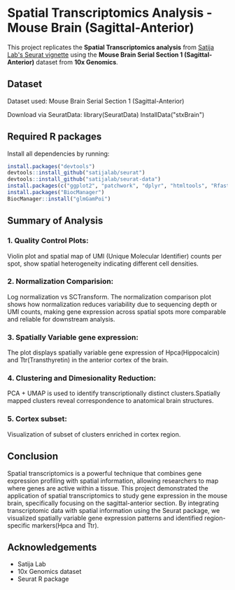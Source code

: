 # Spatial Transcriptomics Analysis - Mouse Brain (Sagittal-Anterior)

This project replicates the **Spatial Transcriptomics analysis** from [Satija Lab's Seurat vignette](https://github.com/satijalab/seurat/blob/master/vignettes/spatial_vignette.Rmd) using the **Mouse Brain Serial Section 1 (Sagittal-Anterior)** dataset from **10x Genomics**.

## Dataset
Dataset used:
Mouse Brain Serial Section 1 (Sagittal-Anterior)

Download via SeuratData:
library(SeuratData)
InstallData("stxBrain")


## Required R packages
Install all dependencies by running:
```r
install.packages("devtools")
devtools::install_github("satijalab/seurat")
devtools::install_github("satijalab/seurat-data")
install.packages(c("ggplot2", "patchwork", "dplyr", "htmltools", "Rfast2"))
install.packages("BiocManager")
BiocManager::install("glmGamPoi")
```


## Summary of Analysis
### 1. Quality Control Plots:
Violin plot and spatial map of UMI (Unique Molecular Identifier) counts per spot, show spatial heterogeneity indicating different cell densities.

### 2. Normalization Comparision:
Log normalization vs SCTransform. The normalization comparison plot shows how normalization reduces variability due to sequencing depth or UMI counts, making gene expression across spatial spots more comparable and reliable for downstream analysis.

### 3. Spatially Variable gene expression:
The plot displays spatially variable gene expression of Hpca(Hippocalcin) and Ttr(Transthyretin) in the anterior cortex of the brain.

### 4. Clustering and Dimesionality Reduction: 
PCA + UMAP is used to identify transcriptionally distinct clusters.Spatially mapped clusters reveal correspondence to anatomical brain structures.

### 5. Cortex subset:
Visualization of subset of clusters enriched in cortex region.


## Conclusion 
Spatial transcriptomics is a powerful technique that combines gene expression profiling with spatial information, allowing researchers to map where genes are active within a tissue.
This project demonstrated the application of spatial transcriptomics to study gene expression in the mouse brain, specifically focusing on the sagittal-anterior section. By integrating transcriptomic data with spatial information using the Seurat package, we visualized spatially variable gene expression patterns and identified region-specific markers(Hpca and Ttr).


## Acknowledgements
- Satija Lab
- 10x Genomics dataset
- Seurat R package

